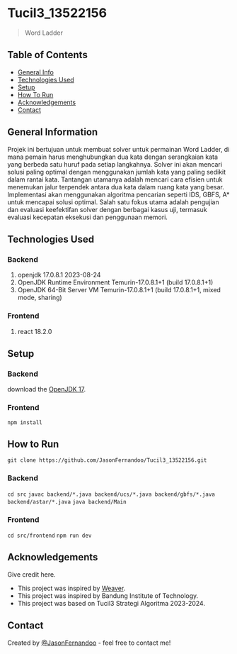 # Tucil3_13522156
> Word Ladder

## Table of Contents
* [General Info](#general-information)
* [Technologies Used](#technologies-used)
* [Setup](#setup)
* [How To Run](#how-to-run)
* [Acknowledgements](#acknowledgements)
* [Contact](#contact)


## General Information
Projek ini bertujuan untuk membuat solver untuk permainan Word Ladder, di mana pemain harus menghubungkan dua kata dengan serangkaian kata yang berbeda satu huruf pada setiap langkahnya. Solver ini akan mencari solusi paling optimal dengan menggunakan jumlah kata yang paling sedikit dalam rantai kata. Tantangan utamanya adalah mencari cara efisien untuk menemukan jalur terpendek antara dua kata dalam ruang kata yang besar. Implementasi akan menggunakan algoritma pencarian seperti IDS, GBFS, A* untuk mencapai solusi optimal. Salah satu fokus utama adalah pengujian dan evaluasi keefektifan solver dengan berbagai kasus uji, termasuk evaluasi kecepatan eksekusi dan penggunaan memori.

## Technologies Used
### Backend
1. openjdk 17.0.8.1 2023-08-24
2. OpenJDK Runtime Environment Temurin-17.0.8.1+1 (build 17.0.8.1+1)
3. OpenJDK 64-Bit Server VM Temurin-17.0.8.1+1 (build 17.0.8.1+1, mixed mode, sharing)
### Frontend
1. react 18.2.0

## Setup
### Backend
download the [OpenJDK 17](https://jdk.java.net/17/).

### Frontend
`npm install`

## How to Run
`git clone https://github.com/JasonFernandoo/Tucil3_13522156.git`
### Backend
`cd src`
`javac backend/*.java backend/ucs/*.java backend/gbfs/*.java backend/astar/*.java`
`java backend/Main`
### Frontend
`cd src/frontend`
`npm run dev`

## Acknowledgements
Give credit here.
- This project was inspired by [Weaver](https://wordwormdormdork.com).
- This project was inspired by Bandung Institute of Technology.
- This project was based on Tucil3 Strategi Algoritma 2023-2024.

## Contact
Created by [@JasonFernandoo](https://github.com/JasonFernandoo) - feel free to contact me!